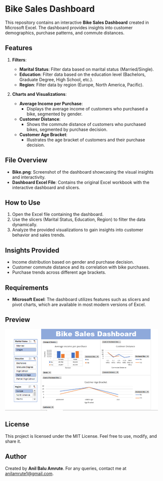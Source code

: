 # Bike Sales Dashboard

This repository contains an interactive **Bike Sales Dashboard** created in Microsoft Excel. The dashboard provides insights into customer demographics, purchase patterns, and commute distances.

## Features

1. **Filters**:
   - **Marital Status**: Filter data based on marital status (Married/Single).
   - **Education**: Filter data based on the education level (Bachelors, Graduate Degree, High School, etc.).
   - **Region**: Filter data by region (Europe, North America, Pacific).

2. **Charts and Visualizations**:
   - **Average Income per Purchase**:
     - Displays the average income of customers who purchased a bike, segmented by gender.
   - **Customer Distance**:
     - Shows the commute distance of customers who purchased bikes, segmented by purchase decision.
   - **Customer Age Bracket**:
     - Illustrates the age bracket of customers and their purchase decision.

## File Overview

- **Bike.png**: Screenshot of the dashboard showcasing the visual insights and interactivity.
- **Dashboard Excel File**: Contains the original Excel workbook with the interactive dashboard and slicers.

## How to Use

1. Open the Excel file containing the dashboard.
2. Use the slicers (Marital Status, Education, Region) to filter the data dynamically.
3. Analyze the provided visualizations to gain insights into customer behavior and sales trends.

## Insights Provided

- Income distribution based on gender and purchase decision.
- Customer commute distance and its correlation with bike purchases.
- Purchase trends across different age brackets.

## Requirements

- **Microsoft Excel**: The dashboard utilizes features such as slicers and pivot charts, which are available in most modern versions of Excel.

## Preview

![Dashboard Preview](Bike.png)

## License

This project is licensed under the MIT License. Feel free to use, modify, and share it.

## Author

Created by **Anil Balu Amrute**. For any queries, contact me at [anilamrute1@gmail.com](mailto:anilamrute1@gmail.com).
